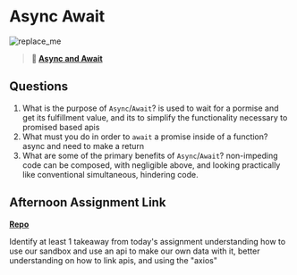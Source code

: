 # Async Await

![replace_me](https://codeworks.blob.core.windows.net/public/assets/img/illustrations/placeholder.svg)

> **📖 [Async and Await](https://codeworksacademy.com/fs-student-guide/resources/wk4/03-Async-Await)**

## Questions

1. What is the purpose of `Async`/`Await`?
is used to wait for a pormise and get its fulfillment value, and its to simplify the functionality necessary to promised based apis
2. What must you do in order to  `await` a promise inside of a function?
async and need to make a return
3. What are some of the primary benefits of `Async`/`Await`?
non-impeding code can be composed, with negligible above, and looking practically like conventional simultaneous, hindering code.
## Afternoon Assignment Link

**[Repo](https://github.com/moathabdulrazak/pokedex)**

Identify at least 1 takeaway from today's assignment
understanding how to use our sandbox and use an api to make our own data with it, better understanding on how to link apis, and using the "axios"